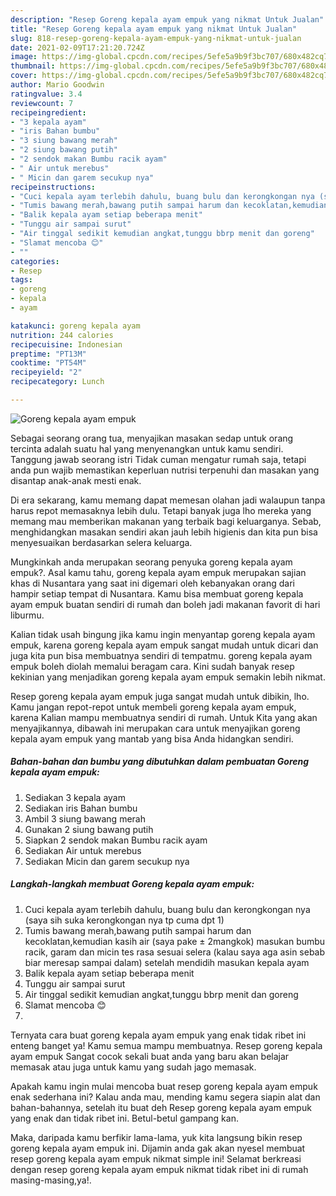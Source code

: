 ```yaml
---
description: "Resep Goreng kepala ayam empuk yang nikmat Untuk Jualan"
title: "Resep Goreng kepala ayam empuk yang nikmat Untuk Jualan"
slug: 818-resep-goreng-kepala-ayam-empuk-yang-nikmat-untuk-jualan
date: 2021-02-09T17:21:20.724Z
image: https://img-global.cpcdn.com/recipes/5efe5a9b9f3bc707/680x482cq70/goreng-kepala-ayam-empuk-foto-resep-utama.jpg
thumbnail: https://img-global.cpcdn.com/recipes/5efe5a9b9f3bc707/680x482cq70/goreng-kepala-ayam-empuk-foto-resep-utama.jpg
cover: https://img-global.cpcdn.com/recipes/5efe5a9b9f3bc707/680x482cq70/goreng-kepala-ayam-empuk-foto-resep-utama.jpg
author: Mario Goodwin
ratingvalue: 3.4
reviewcount: 7
recipeingredient:
- "3 kepala ayam"
- "iris Bahan bumbu"
- "3 siung bawang merah"
- "2 siung bawang putih"
- "2 sendok makan Bumbu racik ayam"
- " Air untuk merebus"
- " Micin dan garem secukup nya"
recipeinstructions:
- "Cuci kepala ayam terlebih dahulu, buang bulu dan kerongkongan nya (saya sih suka kerongkongan nya tp cuma dpt 1)"
- "Tumis bawang merah,bawang putih sampai harum dan kecoklatan,kemudian kasih air (saya pake ± 2mangkok) masukan bumbu racik, garam dan micin tes rasa sesuai selera (kalau saya aga asin sebab biar meresap sampai dalam) setelah mendidih masukan kepala ayam"
- "Balik kepala ayam setiap beberapa menit"
- "Tunggu air sampai surut"
- "Air tinggal sedikit kemudian angkat,tunggu bbrp menit dan goreng"
- "Slamat mencoba 😊"
- ""
categories:
- Resep
tags:
- goreng
- kepala
- ayam

katakunci: goreng kepala ayam 
nutrition: 244 calories
recipecuisine: Indonesian
preptime: "PT13M"
cooktime: "PT54M"
recipeyield: "2"
recipecategory: Lunch

---
```



![Goreng kepala ayam empuk](https://img-global.cpcdn.com/recipes/5efe5a9b9f3bc707/680x482cq70/goreng-kepala-ayam-empuk-foto-resep-utama.jpg)

Sebagai seorang orang tua, menyajikan masakan sedap untuk orang tercinta adalah suatu hal yang menyenangkan untuk kamu sendiri. Tanggung jawab seorang istri Tidak cuman mengatur rumah saja, tetapi anda pun wajib memastikan keperluan nutrisi terpenuhi dan masakan yang disantap anak-anak mesti enak.

Di era  sekarang, kamu memang dapat memesan olahan jadi walaupun tanpa harus repot memasaknya lebih dulu. Tetapi banyak juga lho mereka yang memang mau memberikan makanan yang terbaik bagi keluarganya. Sebab, menghidangkan masakan sendiri akan jauh lebih higienis dan kita pun bisa menyesuaikan berdasarkan selera keluarga. 



Mungkinkah anda merupakan seorang penyuka goreng kepala ayam empuk?. Asal kamu tahu, goreng kepala ayam empuk merupakan sajian khas di Nusantara yang saat ini digemari oleh kebanyakan orang dari hampir setiap tempat di Nusantara. Kamu bisa membuat goreng kepala ayam empuk buatan sendiri di rumah dan boleh jadi makanan favorit di hari liburmu.

Kalian tidak usah bingung jika kamu ingin menyantap goreng kepala ayam empuk, karena goreng kepala ayam empuk sangat mudah untuk dicari dan juga kita pun bisa membuatnya sendiri di tempatmu. goreng kepala ayam empuk boleh diolah memalui beragam cara. Kini sudah banyak resep kekinian yang menjadikan goreng kepala ayam empuk semakin lebih nikmat.

Resep goreng kepala ayam empuk juga sangat mudah untuk dibikin, lho. Kamu jangan repot-repot untuk membeli goreng kepala ayam empuk, karena Kalian mampu membuatnya sendiri di rumah. Untuk Kita yang akan menyajikannya, dibawah ini merupakan cara untuk menyajikan goreng kepala ayam empuk yang mantab yang bisa Anda hidangkan sendiri.

<!--inarticleads1-->

##### Bahan-bahan dan bumbu yang dibutuhkan dalam pembuatan Goreng kepala ayam empuk:

1. Sediakan 3 kepala ayam
1. Sediakan iris Bahan bumbu
1. Ambil 3 siung bawang merah
1. Gunakan 2 siung bawang putih
1. Siapkan 2 sendok makan Bumbu racik ayam
1. Sediakan  Air untuk merebus
1. Sediakan  Micin dan garem secukup nya




<!--inarticleads2-->

##### Langkah-langkah membuat Goreng kepala ayam empuk:

1. Cuci kepala ayam terlebih dahulu, buang bulu dan kerongkongan nya (saya sih suka kerongkongan nya tp cuma dpt 1)
1. Tumis bawang merah,bawang putih sampai harum dan kecoklatan,kemudian kasih air (saya pake ± 2mangkok) masukan bumbu racik, garam dan micin tes rasa sesuai selera (kalau saya aga asin sebab biar meresap sampai dalam) setelah mendidih masukan kepala ayam
1. Balik kepala ayam setiap beberapa menit
1. Tunggu air sampai surut
1. Air tinggal sedikit kemudian angkat,tunggu bbrp menit dan goreng
1. Slamat mencoba 😊
1. 




Ternyata cara buat goreng kepala ayam empuk yang enak tidak ribet ini enteng banget ya! Kamu semua mampu membuatnya. Resep goreng kepala ayam empuk Sangat cocok sekali buat anda yang baru akan belajar memasak atau juga untuk kamu yang sudah jago memasak.

Apakah kamu ingin mulai mencoba buat resep goreng kepala ayam empuk enak sederhana ini? Kalau anda mau, mending kamu segera siapin alat dan bahan-bahannya, setelah itu buat deh Resep goreng kepala ayam empuk yang enak dan tidak ribet ini. Betul-betul gampang kan. 

Maka, daripada kamu berfikir lama-lama, yuk kita langsung bikin resep goreng kepala ayam empuk ini. Dijamin anda gak akan nyesel membuat resep goreng kepala ayam empuk nikmat simple ini! Selamat berkreasi dengan resep goreng kepala ayam empuk nikmat tidak ribet ini di rumah masing-masing,ya!.

